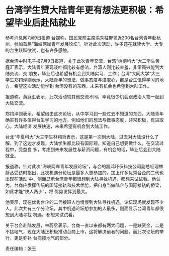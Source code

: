 # 台湾学生赞大陆青年更有想法更积极：希望毕业后赴陆就业

参考消息网7月9日报道
台媒称，国民党前主席洪秀柱带领近200名台湾青年赴杭州，参加首届“海峡两岸青年发展论坛”。针对此次活动，许多还在就读大学、大专的台生跃跃欲试，也有许多感触。

据台湾中时电子报7月9日报道，关于此次青年交流，台湾“树德科大”大二学生黄庭汇表示，大陆青年表现谈吐都比较有想法，台湾人则比较害羞，非常高兴能到大陆交流、交
朋友，毕业后也希望有机会到大陆实习、工作；台湾“大同大学”大三学生郑钧泽则表示，大陆青年的想法、做事态度与进取心，都是台生值得学习的地方，希望这次活动能学到
台湾没有的东西，未来有机会也希望到大陆工作。

报道称，黄庭汇表示，此次活动较其他交流不同，毕竟很少机会跟政治人物一起到大陆交流。

郑钧泽则表示，希望借由这次论坛，从中学习到一些过去不知道的东西。大陆青年确实有许多值得台生学习的地方，例如他们的想法与做事态度，非常积极，有进取心。大陆经济
发展快速，未来希望有机会到大陆工作。

台北“华夏科大”大三学生林翔哲表示，这是第一次到大陆，过去对大陆没什么了解，到了这边才发现，大陆学生都比较有国际观，知道自己想要做什么。在交流过程中，受益良
多，考虑到未来发展性与薪资问题，有机会的话，毕业后会到大陆就业。

报道称，针对此次“海峡两岸青年发展论坛”，与会的凯鸿环保科技公司副总经理林蔚丞受访时指出，此次机遇分论坛是最多人想参加的，加上许多优秀台企的二代也出现在活动
中，侧面显示台湾青年都很想到大陆寻找机遇，都想来试试看。他认为，台商应发挥传统的国际接轨和技术优势，把自身当做陆企与国际接轨的桥梁，如此才能“快人两步”，将
优势发挥到最大。

他表示，现在优秀台企的二代接班人也慢慢到大陆寻找机遇，论坛现场就发现不少人。此次共有三个分论坛，其中机遇论坛想参加的人最多，侧面显示台湾青年都很想到大陆寻找
机遇，都想来试试看。

关于台企赴陆发展，林蔚丞表示，台商一直以来都有两大问题，一是缺资金，二是不接地气，现在大陆正积极推动台商上市，这将解决前者的问题。而此次论坛的举行，更是弥补
台商接地气的部分。

责任编辑：张玉

